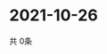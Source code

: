 # 2021-10-26
  共 0条

  <!-- BEGIN -->
  <!-- 最后更新时间Tue Oct 26 2021 19:02:18 GMT+0000 (Coordinated Universal Time) -->
  
  <!-- END -->
  
  